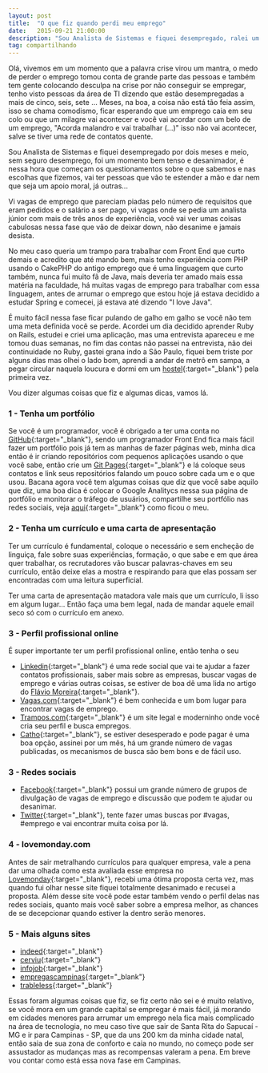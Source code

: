 ```yaml
---
layout: post
title:  "O que fiz quando perdi meu emprego"
date:   2015-09-21 21:00:00
description: "Sou Analista de Sistemas e fiquei desempregado, ralei um pouco até voltar para o mercado de trabalho, mais voltei e continuo ralando."
tag: compartilhando
---
```

Olá, vivemos em um momento que a palavra crise virou um mantra, o medo de perder o emprego tomou conta de grande parte das pessoas e também tem gente colocando desculpa na crise por não conseguir se empregar, tenho visto pessoas da área de TI dizendo que estão desempregadas a mais de cinco, seis, sete ... Meses, na boa, a coisa não está tão feia assim, isso se chama comodismo, ficar esperando que um emprego caia em seu colo ou que um milagre vai acontecer e você vai acordar com um belo de um emprego, "Acorda malandro e vai trabalhar (...)" isso não vai acontecer, salve se tiver uma rede de contatos quente.

Sou Analista de Sistemas e fiquei desempregado por dois meses e meio, sem seguro desemprego, foi um momento bem tenso e desanimador, é nessa hora que começam os questionamentos sobre o que sabemos e nas escolhas que fizemos, vai ter pessoas que vão te estender a mão e dar nem que seja um apoio moral, já outras...

Vi vagas de emprego que pareciam piadas pelo número de requisitos que eram pedidos e o salário a ser pago, vi vagas onde se pedia um analista júnior com mais de três anos de experiência, você vai ver umas coisas cabulosas nessa fase que vão de deixar down, não desanime e jamais desista.

No meu caso queria um trampo para trabalhar com Front End que curto demais e acredito que até mando bem, mais tenho experiência com PHP usando o CakePHP do antigo emprego que é uma linguagem que curto também, nunca fui muito fã de Java, mais deveria ter amado mais essa matéria na faculdade, há muitas vagas de emprego para trabalhar com essa linguagem, antes de arrumar o emprego que estou hoje já estava decidido a estudar Spring e comecei, já estava até dizendo "I love Java".

É muito fácil nessa fase ficar pulando de galho em galho se  você não tem uma meta definida você se perde. Acordei um dia decidido aprender Ruby on Rails, estudei e criei uma aplicação, mas uma entrevista apareceu e me tomou duas semanas, no fim das contas não passei na entrevista, não dei continuidade no Ruby, gastei grana indo a São Paulo, fiquei bem triste por alguns dias mas olhei o lado bom, aprendi a andar de metrô em sampa, a pegar circular naquela loucura e dormi em um [hostel](http://www.quetalhostel.com/){:target="_blank"} pela primeira vez.

Vou dizer algumas coisas que fiz e algumas dicas, vamos lá.

### 1 - Tenha um portfólio

Se você é um programador, você é obrigado a ter uma conta no [GitHub](https://github.com/){:target="_blank"}, sendo um programador Front End fica mais fácil fazer um portfólio pois já tem as manhas de fazer páginas web, minha dica então é ir criando repositórios com pequenos aplicações usando o que você sabe, então crie um [Git Pages](https://pages.github.com/){:target="_blank"} e lá coloque seus contatos e link seus repositórios falando um pouco sobre cada um e o que usou.
Bacana agora você tem algumas coisas que diz que você sabe aquilo que diz, uma boa dica é colocar o Google Analitycs nessa sua página de portfólio e monitorar o tráfego de usuários, compartilhe seu portfólio nas redes sociais, veja [aqui](http://jeremiaspereira.net/portfolio/){:target="_blank"} como ficou o meu.

### 2 - Tenha um currículo e uma carta de apresentação

Ter um currículo é fundamental, coloque o necessário e sem encheção de linguiça, fale sobre suas experiências, formação, o que sabe e em que área quer trabalhar, os recrutadores vão buscar palavras-chaves em seu currículo, então deixe elas a mostra e respirando para que elas possam ser encontradas com uma leitura superficial.

Ter uma carta de apresentação matadora vale mais que um currículo, li isso em algum lugar... Então faça uma bem legal, nada de mandar aquele email seco só com o currículo em anexo.

### 3 - Perfil profissional online

É super importante ter um perfil profissional online, então tenha o seu

* [Linkedin](https://www.linkedin.com/){:target="_blank"} é uma rede social que vai te ajudar a fazer contatos profissionais, saber mais sobre as empresas, buscar vagas de emprego e várias outras coisas, se estiver de boa dê uma lida no artigo do [Flávio Moreira](https://medium.com/@FlavioMoreira/9-erros-no-linkedin-que-ainda-separam-voce-do-emprego-dos-sonhos-3e59316d4301){:target="_blank"}.
* [Vagas.com](https://www.vagas.com/){:target="_blank"} é bem conhecida e um bom lugar para encontrar vagas de emprego.
* [Trampos.com](http://trampos.co/){:target="_blank"} é um site legal e moderninho onde você cria seu perfil e busca empregos.
* [Catho](http://www.catho.com.br/){:target="_blank"}, se estiver desesperado e pode pagar é uma boa opção, assinei por um mês, há um grande número de vagas publicadas, os mecanismos de busca são bem bons e de fácil uso.

### 3 - Redes sociais

* [Facebook](https://www.facebook.com/){:target="_blank"} possui um grande número de grupos de divulgação de vagas de emprego e discussão que podem te ajudar ou desanimar.
* [Twitter](https://twitter.com/){:target="_blank"}, tente fazer umas buscas por #vagas, #emprego  e vai encontrar muita coisa por lá.

### 4 - lovemonday.com

Antes de sair metralhando currículos para qualquer empresa, vale a pena dar uma olhada como esta avaliada esse empresa no [Lovemonday](https://www.lovemondays.com.br/){:target="_blank"}, recebi uma ótima proposta certa vez, mas quando fui olhar nesse site fiquei totalmente desanimado e recusei a proposta. Além desse site você pode estar também vendo o perfil delas nas redes sociais, quanto mais você saber sobre a empresa melhor, as chances de se decepcionar quando estiver la dentro serão menores.

### 5 - Mais alguns sites

* [indeed](http://www.indeed.com.br/){:target="_blank"}
* [cerviu](http://www.ceviu.com.br/){:target="_blank"}
* [infojob](http://www.infojobs.com.br/){:target="_blank"}
* [empregascampinas](http://www.catho.com.br/){:target="_blank"}
* [trableless](http://workajobs.com.br/){:target="_blank"}

Essas foram algumas coisas que fiz, se fiz certo não sei e é muito relativo, se você mora em um grande capital se empregar é mais fácil, já morando em cidades menores para arrumar um emprego nela fica mais complicado na área de tecnologia, no meu caso tive que sair de Santa Rita do Sapucaí - MG e ir para Campinas - SP, que da uns 200 km da minha cidade natal, então saia de sua zona de conforto e caia no mundo, no começo pode ser assustador as mudanças mas as recompensas valeram a pena. Em breve vou contar como está essa nova fase em Campinas.
